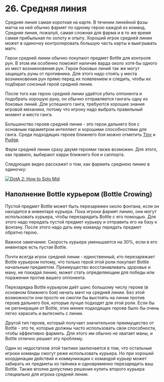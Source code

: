 # 26. Средняя линия

Средняя линия самая короткая на карте. В течении линейной фазы матча на ней обычно фармят по одному герою каждой из команд.
Средняя линия, пожалуй, самая сложная для фарма и в то же время самая прибыльная по золоту и опыту. Хороший игрок средней линии может в одиночку контролировать большую часть карты и выигрывать матч.

Герои средней линии обычно покупают предмет Bottle для контроля рун. В этом им особенно поможет наличие варда около хотя бы одного из мест возникновения рун. Герои боковых линий так же могут защищать руны от противника. Для этого надо стоять у места возникновения рун прямо перед их появлением и следить, чтобы их подбирал союзный герой средней линии.

После того как герою средней линии удаётся убить оппонента и подобрать хорошую руну, он обычно отправляется гангать одну из боковых линий. Для успешного ганга, требуются хорошие знания игровой механики, потому что игроку надо выбрать правильный момент и место ганга.

Большинство героев средней линии - это герои дальнего боя с основным параметром интеллект и хорошими способностями для ганга. Среди подходящих героев ближнего боя можно отметить [Tiny](https://dota2-ru.gamepedia.com/Tiny) и [Pudge](https://dota2-ru.gamepedia.com/Pudge).

Фарм средней линии сразу двумя героями также возможен. Для этого, как правило, выбирают кэрри ближнего боя и саппорта.

Следующее видео расскажет о том, как фармить среднюю линию в одиночку:

[![DotA 2: How to Solo Mid](http://img.youtube.com/vi/tbIczdzAeEU/0.jpg)](https://www.youtube.com/watch?v=tbIczdzAeEU)

## Наполнение Bottle курьером (Bottle Crowing)

Пустой предмет Bottle может быть перезаряжен около фонтана, если он находится в инвентаре курьера. Пока игроки фармят линию, они могут использовать курьера, чтобы перезарядить Bottle с его помощью. Для этого надо передать пустой предмет курьеру и отправить его на базу к фонтану. После этого надо дать ему команду передать предмет обратно герою.

Важное замечание: Скорость курьера уменьшается на 30%, если в его инвентаре есть пустая Bottle.

Почти всегда игрок средней линии - единственный, кто перезаряжает Bottle курьером потому, что только герой этой роли покупает Bottle начальным предметом. Преимущество восстанавливать здоровье и ману, не покидая линию, может стать определяющим для победы или поражения против вашего оппонента.

Перезарядка Bottle курьером даёт шанс большому числу героев (в основном ближнего боя) начать мачт на средней линии. Без этой возможности они просто не смогли бы выстоять на линии против героев дальнего боя, которые лучше подходят для этой роли. Если бы не регенерация от Bottle, этих менее подходящих героев было бы очень легко харасить и вытеснить с линии. 

Другой тип героев, который получает значительное преимущество от Bottle - это те, которые должны часто использовать свои способности, чтобы эффективно фармить. Для этого им обычно не хватает маны, и Bottle отлично решает эту проблему.

Один из недостатков этой тактики заключается в том, что остальные игроки команды смогут реже использовать курьера. Но при хорошей координации действий и коммуникации с командой курьер может забирать их предметы из тайника и одновременно перезарядить ваш Bottle. Также вполне допустимо решение купить второго курьера специально для игрока средней линии.

